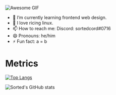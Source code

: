 ![Awesome GIF](https://raw.githubusercontent.com/sortedcord/sortedcord/main/https___static-cdn.pixlr.com_photo_online-image-editor-20201201.gif)

- 🔭 I’m currently learning frontend web design.
- 🌱 I love ricing linux.
- 📫 How to reach me: Discord: sortedcord#0716
- 😄 Pronouns: he/him
- ⚡ Fun fact: a = b

# Metrics

[![Top Langs](https://github-readme-stats.vercel.app/api/top-langs/?username=sortedcord&theme=bear)](https://github.com/sortedcord/github-readme-stats)

![Sorted's GitHub stats](https://github-readme-stats.vercel.app/api?username=sortedcord&show_icons=true&theme=bear)

